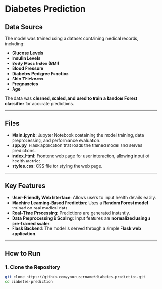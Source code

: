 # Diabetes Prediction  

## Data Source  
The model was trained using a dataset containing medical records, including:  

- **Glucose Levels**  
- **Insulin Levels**  
- **Body Mass Index (BMI)**  
- **Blood Pressure**  
- **Diabetes Pedigree Function**  
- **Skin Thickness**  
- **Pregnancies**  
- **Age**  

The data was **cleaned, scaled, and used to train a Random Forest classifier** for accurate predictions.  

---

## Files  

- **Main.ipynb**: Jupyter Notebook containing the model training, data preprocessing, and performance evaluation.  
- **app.py**: Flask application that loads the trained model and serves predictions.  
- **index.html**: Frontend web page for user interaction, allowing input of health metrics.  
- **styles.css**: CSS file for styling the web page.  

---

## Key Features  

- **User-Friendly Web Interface**: Allows users to input health details easily.  
- **Machine Learning-Based Prediction**: Uses a **Random Forest model** trained on real medical data.  
- **Real-Time Processing**: Predictions are generated instantly.  
- **Data Preprocessing & Scaling**: Input features are **normalized using a pre-trained scaler**.  
- **Flask Backend**: The model is served through a simple **Flask web application**.  

---

## How to Run  

### 1. Clone the Repository  

```bash
git clone https://github.com/yourusername/diabetes-prediction.git
cd diabetes-prediction
